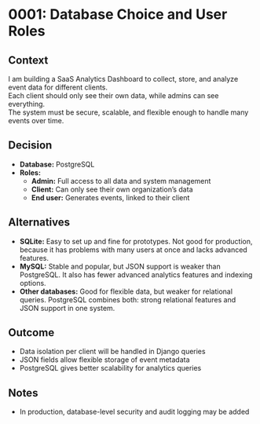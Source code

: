 # 0001: Database Choice and User Roles

## Context
I am building a SaaS Analytics Dashboard to collect, store, and analyze event data for different clients.  
Each client should only see their own data, while admins can see everything.  
The system must be secure, scalable, and flexible enough to handle many events over time.

## Decision
- **Database:** PostgreSQL  
- **Roles:**  
  - **Admin:** Full access to all data and system management  
  - **Client:** Can only see their own organization’s data  
  - **End user:** Generates events, linked to their client  

## Alternatives
- **SQLite:** Easy to set up and fine for prototypes. Not good for production, because it has problems with many users at once and lacks advanced features.  
- **MySQL:** Stable and popular, but JSON support is weaker than PostgreSQL. It also has fewer advanced analytics features and indexing options.  
- **Other databases:** Good for flexible data, but weaker for relational queries. PostgreSQL combines both: strong relational features and JSON support in one system.  
 
## Outcome
- Data isolation per client will be handled in Django queries  
- JSON fields allow flexible storage of event metadata  
- PostgreSQL gives better scalability for analytics queries  

## Notes
- In production, database-level security and audit logging may be added
